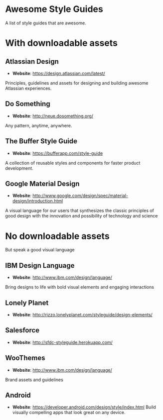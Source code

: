 # Awesome Style Guides
A list of style guides that are awesome.

# With downloadable assets

## Atlassian Design
* **Website**: https://design.atlassian.com/latest/

Principles, guidelines and assets for designing and building awesome Atlassian experiences.

## Do Something
* **Website**: http://neue.dosomething.org/

Any pattern, anytime, anywhere.

## The Buffer Style Guide
* **Website**: https://bufferapp.com/style-guide

A collection of reusable styles and components for faster product development.

## Google Material Design
* **Website**: http://www.google.com/design/spec/material-design/introduction.html

A visual language for our users that synthesizes the classic principles of good design
with the innovation and possibility of technology and science

# No downloadable assets
But speak a good visual language

## IBM Design Language
* **Website**: http://www.ibm.com/design/language/

Bring designs to life with bold visual elements and engaging interactions

## Lonely Planet
* **Website**: http://rizzo.lonelyplanet.com/styleguide/design-elements/

## Salesforce
* **Website**: http://sfdc-styleguide.herokuapp.com/

## WooThemes
* **Website**: http://www.ibm.com/design/language/

Brand assets and guidelines

## Android
* **Website**: https://developer.android.com/design/style/index.html
Build visually compelling apps that look great on any device. 


